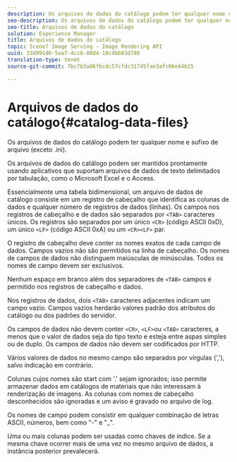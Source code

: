 ```yaml
---
description: Os arquivos de dados do catálogo podem ter qualquer nome e sufixo de arquivo (exceto .ini).
seo-description: Os arquivos de dados do catálogo podem ter qualquer nome e sufixo de arquivo (exceto .ini).
seo-title: Arquivos de dados do catálogo
solution: Experience Manager
title: Arquivos de dados do catálogo
topic: Scene7 Image Serving - Image Rendering API
uuid: 33d991d6-5aa7-4cc6-88d4-10c4bb83d786
translation-type: tm+mt
source-git-commit: 7bc7b3a86fbcdc57cfdc31745fae3afc06e44b15

---
```



# Arquivos de dados do catálogo{#catalog-data-files}

Os arquivos de dados do catálogo podem ter qualquer nome e sufixo de arquivo (exceto .ini).

Os arquivos de dados do catálogo podem ser mantidos prontamente usando aplicativos que suportam arquivos de dados de texto delimitados por tabulação, como o Microsoft Excel e o Access.

Essencialmente uma tabela bidimensional, um arquivo de dados de catálogo consiste em um registro de cabeçalho que identifica as colunas de dados e qualquer número de registros de dados (linhas). Os campos nos registros de cabeçalho e de dados são separados por `<TAB>` caracteres únicos. Os registros são separados por um único `<CR>` (código ASCII 0xD), um único `<LF>` (código ASCII 0xA) ou um `<CR><LF>` par.

O registro de cabeçalho deve conter os nomes exatos de cada campo de dados. Campos vazios não são permitidos na linha de cabeçalho. Os nomes de campos de dados não distinguem maiúsculas de minúsculas. Todos os nomes de campo devem ser exclusivos.

Nenhum espaço em branco além dos separadores de `<TAB>` campos é permitido nos registros de cabeçalho e dados.

Nos registros de dados, dois `<TAB>` caracteres adjacentes indicam um campo vazio. Campos vazios herdarão valores padrão dos atributos do catálogo ou dos padrões do servidor.

Os campos de dados não devem conter `<CR>`, `<LF>`ou `<TAB>` caracteres, a menos que o valor de dados seja do tipo texto e esteja entre aspas simples ou de duplo. Os campos de dados não devem ser codificados por HTTP.

Vários valores de dados no mesmo campo são separados por vírgulas (&#39;,&#39;), salvo indicação em contrário.

Colunas cujos nomes são start com &#39;.&#39; sejam ignorados; isso permite armazenar dados em catálogos de materiais que não interessam à renderização de imagens. As colunas com nomes de cabeçalho desconhecidos são ignoradas e um aviso é gravado no arquivo de log.

Os nomes de campo podem consistir em qualquer combinação de letras ASCII, números, bem como &quot;-&quot; e &quot;_&quot;.

Uma ou mais colunas podem ser usadas como chaves de índice. Se a mesma chave ocorrer mais de uma vez no mesmo arquivo de dados, a instância posterior prevalecerá.
